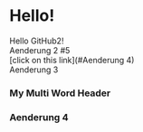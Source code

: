 # Hello!<br>
Hello GitHub2!<br>
Aenderung 2 #5  
[click on this link](#Aenderung 4)  
Aenderung 3  
### My Multi Word Header
### Aenderung 4  
